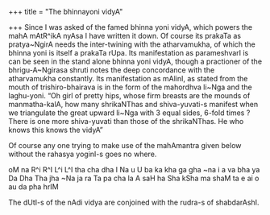 +++
title = "The bhinnayoni vidyA"

+++
Since I was asked of the famed bhinna yoni vidyA, which powers the mahA
mAtR^ikA nyAsa I have written it down. Of course its prakaTa as
pratya\~NgirA needs the inter-twining with the atharvamukha, of which
the bhinna yoni is itself a prakaTa rUpa. Its manifestation as
parameshvarI is can be seen in the stand alone bhinna yoni vidyA, though
a practioner of the bhrigu-A\~Ngirasa shruti notes the deep concordance
with the atharvamukha constantly. Its manifestation as mAlinI, as stated
from the mouth of trishiro-bhairava is in the form of the mahordhva
li\~Nga and the laghu-yoni. “Oh girl of pretty hips, whose firm breasts
are the mounds of manmatha-kalA, how many shrikaNThas and shiva-yuvati-s
manifest when we triangulate the great upward li\~Nga with 3 equal
sides, 6-fold times ? There is one more shiva-yuvati than those of the
shrikaNThas. He who knows this knows the vidyA”

Of course any one trying to make use of the mahAmantra given below
without the rahasya yoginI-s goes no where.

oM na R^i R^I L^i L^I tha cha dha I Na u U ba ka kha ga gha \~na i a va
bha ya Da Dha Tha jha \~Na ja ra Ta pa cha la A saH ha Sha kSha ma shaM
ta e ai o au da pha hrIM

The dUtI-s of the nAdi vidya are conjoined with the rudra-s of
shabdarAshI.
